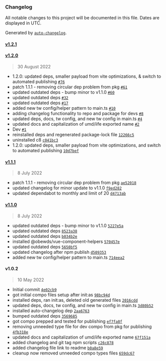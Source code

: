 ### Changelog

All notable changes to this project will be documented in this file. Dates are displayed in UTC.

Generated by [`auto-changelog`](https://github.com/CookPete/auto-changelog).

#### [v1.2.1](https://github.com/obewds/tw-border-palette-default/compare/v1.2.0...v1.2.1)

#### [v1.2.0](https://github.com/obewds/tw-border-palette-default/compare/v1.1.1...v1.2.0)

> 30 August 2022

- 1.2.0: updated deps, smaller payload from vite optimizations, & switch to automated publishing [`#76`](https://github.com/obewds/tw-border-palette-default/pull/76)
- patch 1.1.1 - removing circular dep problem from pkg [`#61`](https://github.com/obewds/tw-border-palette-default/pull/61)
- updated outdated deps - bump minor to v1.1.0 [`#60`](https://github.com/obewds/tw-border-palette-default/pull/60)
- updated outdated deps [`#32`](https://github.com/obewds/tw-border-palette-default/pull/32)
- updated outdated deps [`#17`](https://github.com/obewds/tw-border-palette-default/pull/17)
- added new tw config/helper pattern to main.ts [`#10`](https://github.com/obewds/tw-border-palette-default/pull/10)
- adding changelog functionality to repo and package for devs [`#8`](https://github.com/obewds/tw-border-palette-default/pull/8)
- updated deps, docs, tw config, and new tw config in main.ts [`#4`](https://github.com/obewds/tw-border-palette-default/pull/4)
- updated docs and capitalization of umd/iife exported name [`#2`](https://github.com/obewds/tw-border-palette-default/pull/2)
- Dev [`#1`](https://github.com/obewds/tw-border-palette-default/pull/1)
- reinstalled deps and regenerated package-lock file [`12266c5`](https://github.com/obewds/tw-border-palette-default/commit/12266c5dec8f52cf418d3d2a7780baab706a9755)
- uninstalled c8 [`c041bc3`](https://github.com/obewds/tw-border-palette-default/commit/c041bc33830d0370d86609b1802aca30027598e7)
- 1.2.0: updated deps, smaller payload from vite optimizations, and switch to automated publishing [`10d7bef`](https://github.com/obewds/tw-border-palette-default/commit/10d7befadee0b2bb1cfecfc26567320da6f438b2)

#### [v1.1.1](https://github.com/obewds/tw-border-palette-default/compare/v1.1.0...v1.1.1)

> 8 July 2022

- patch 1.1.1 - removing circular dep problem from pkg [`ae52018`](https://github.com/obewds/tw-border-palette-default/commit/ae5201899489a8c2cce2316cf6025813642b2930)
- updated changelog for minor update to v1.1.0 [`f9ed282`](https://github.com/obewds/tw-border-palette-default/commit/f9ed282b4df3d20d3fb4afc4012a4c921b799c2b)
- updated dependabot to monthly and limit of 20 [`d4713ab`](https://github.com/obewds/tw-border-palette-default/commit/d4713ab17ecfd62271d488c93b114dc5fa2449f7)

#### [v1.1.0](https://github.com/obewds/tw-border-palette-default/compare/v1.0.2...v1.1.0)

> 8 July 2022

- updated outdated deps - bump minor to v1.1.0 [`5227e5a`](https://github.com/obewds/tw-border-palette-default/commit/5227e5a2ab5c679c9fcb25309008e8f11db1097a)
- updated outdated deps [`8523a38`](https://github.com/obewds/tw-border-palette-default/commit/8523a380ce0f0cefe8ae051491aaf3761c4bf289)
- updated outdated deps [`b034b2e`](https://github.com/obewds/tw-border-palette-default/commit/b034b2eb93c4e984741109767c37f2961b01715e)
- installed @obewds/vue-component-helpers [`570457e`](https://github.com/obewds/tw-border-palette-default/commit/570457e094a792da95292acefb2df97f550979cf)
- updated outdated deps [`5650bf5`](https://github.com/obewds/tw-border-palette-default/commit/5650bf589fa437fc1dbd7a92eb4561d5b7215e9f)
- updated changelog after npm publish [`d509353`](https://github.com/obewds/tw-border-palette-default/commit/d5093538a6a988c2a6c10a760075fb2e970cd3e2)
- added new tw config/helper pattern to main.ts [`714eea2`](https://github.com/obewds/tw-border-palette-default/commit/714eea2f673b35e56acf30d4c411676bfae6e95b)

#### v1.0.2

> 10 May 2022

- Initial commit [`4e02cb9`](https://github.com/obewds/tw-border-palette-default/commit/4e02cb915c41859ec887daae3a6e5728758ce7cd)
- got initial compo files setup after init:as [`98bc94d`](https://github.com/obewds/tw-border-palette-default/commit/98bc94da16561f173f5d0fb2b767145850e2b6c9)
- installed deps, ran init:as, deleted old generated files [`2016cdd`](https://github.com/obewds/tw-border-palette-default/commit/2016cdd3ab5c0e56b0dcb7ccaf95ab83374cbff7)
- updated deps, docs, tw config, and new tw config in main.ts [`3d80b52`](https://github.com/obewds/tw-border-palette-default/commit/3d80b52f67a68623ecb1475bd0903ed1b0467166)
- installed auto-changelog dep [`2aa6763`](https://github.com/obewds/tw-border-palette-default/commit/2aa67635bc7b4edb6f04c86a8ac99c8b4291013b)
- bumped outdated deps [`3569685`](https://github.com/obewds/tw-border-palette-default/commit/356968538ddf5c1011d9f11c5a0218cacc4eb8bd)
- got compo prepped and tested for publishing [`ef7fa8f`](https://github.com/obewds/tw-border-palette-default/commit/ef7fa8fd193ce43aad1c0dba3a668ad6f5a4b290)
- removing unneeded type file for dev compo from pkg for publishing [`4fb318e`](https://github.com/obewds/tw-border-palette-default/commit/4fb318e28dcb99b811887d405f29c2f9dc5f06c4)
- updated docs and capitalization of umd/iife exported name [`67f151a`](https://github.com/obewds/tw-border-palette-default/commit/67f151a3ba1d2d6ee3c9755c783adde9ced5db65)
- added changelog and git tag npm scripts [`c26c878`](https://github.com/obewds/tw-border-palette-default/commit/c26c8782253a3818ef5550340e63ec19af374eaa)
- added changelog file link to readme [`b0a8e59`](https://github.com/obewds/tw-border-palette-default/commit/b0a8e598f1932721799509edb02c64c73934deeb)
- cleanup now removed unneeded compo types files [`659dc67`](https://github.com/obewds/tw-border-palette-default/commit/659dc6744f8f3d9bd3406e77cb875d5f5b0c470e)
